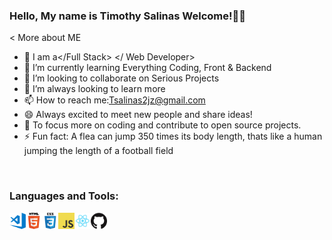 ### Hello, My name is Timothy Salinas Welcome!<span>&#128075;&#127997;</span>

<
More about ME

- 🔭  I am a</Full Stack> </ Web Developer>
- 🌱  I’m currently learning Everything Coding, Front & Backend
- 👯  I’m looking to collaborate on Serious Projects
- 🤔  I’m always looking to learn more
- 📫  How to reach me:Tsalinas2jz@gmail.com 
- 😄  Always excited to meet new people and share ideas!
- 🥅  To focus more on coding and contribute to open source projects.
- ⚡  Fun fact: A flea can jump 350 times its body length, thats like a human jumping the length of a football field

<br />

### Languages and Tools:

<img align="left" alt="Visual Studio Code" width="26px" 
src="https://raw.githubusercontent.com/github/explore/80688e429a7d4ef2fca1e82350fe8e3517d3494d/topics/visual-studio-code/visual-studio-code.png" />
<img align="left" alt="HTML5" width="26px" src="https://raw.githubusercontent.com/github/explore/80688e429a7d4ef2fca1e82350fe8e3517d3494d/topics/html/html.png" />
<img align="left" alt="CSS3" width="26px" src="https://raw.githubusercontent.com/github/explore/80688e429a7d4ef2fca1e82350fe8e3517d3494d/topics/css/css.png" />
<img align="left" alt="JavaScript" width="26px" src="https://raw.githubusercontent.com/github/explore/80688e429a7d4ef2fca1e82350fe8e3517d3494d/topics/javascript/javascript.png" />
<img align="left" alt="React" width="26px" src="https://raw.githubusercontent.com/github/explore/80688e429a7d4ef2fca1e82350fe8e3517d3494d/topics/react/react.png" />
<img align="left" alt="GitHub" width="26px" src="https://raw.githubusercontent.com/github/explore/78df643247d429f6cc873026c0622819ad797942/topics/github/github.png" />


<br />
<br />
